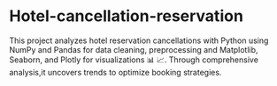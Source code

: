 # Hotel-cancellation-reservation
This project analyzes hotel reservation cancellations  with Python using NumPy and Pandas for data cleaning, preprocessing and Matplotlib, Seaborn, and Plotly for visualizations 📊 📈. Through comprehensive analysis,it uncovers trends to optimize booking strategies.
